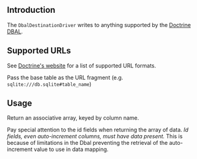 Introduction
------------
The `DbalDestinationDriver` writes to anything supported by the
[Doctrine DBAL](https://www.doctrine-project.org/projects/doctrine-dbal/en/current/reference/introduction.html#introduction).

Supported URLs
--------------
See [Doctrine's website](https://www.doctrine-project.org/projects/doctrine-dbal/en/current/reference/configuration.html#connecting-using-a-url)
for a list of supported URL formats.

Pass the base table as the URL fragment (e.g. `sqlite:///db.sqlite#table_name`)

Usage
-----
Return an associative array, keyed by column name.

Pay special attention to the id fields when returning the array of data.
*Id fields, even auto-increment columns, must have data present.*  This is
because of limitations in the Dbal preventing the retrieval of the
auto-increment value to use in data mapping.
